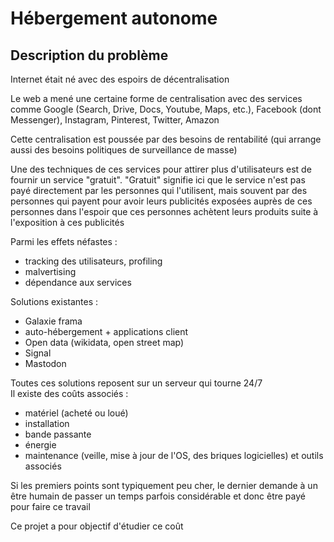 # Hébergement autonome

## Description du problème

Internet était né avec des espoirs de décentralisation

Le web a mené une certaine forme de centralisation avec des services comme Google (Search, Drive, Docs, Youtube, Maps, etc.), Facebook (dont Messenger), Instagram, Pinterest, Twitter, Amazon

Cette centralisation est poussée par des besoins de rentabilité (qui arrange aussi des besoins politiques de surveillance de masse)

Une des techniques de ces services pour attirer plus d'utilisateurs est de fournir un service "gratuit". "Gratuit" signifie ici que le service n'est pas payé directement par les personnes qui l'utilisent, mais souvent par des personnes qui payent pour avoir leurs publicités exposées auprès de ces personnes dans l'espoir que ces personnes achètent leurs produits suite à l'exposition à ces publicités

Parmi les effets néfastes : 
- tracking des utilisateurs, profiling
- malvertising
- dépendance aux services

Solutions existantes :
- Galaxie frama
- auto-hébergement + applications client
- Open data (wikidata, open street map)
- Signal
- Mastodon

Toutes ces solutions reposent sur un serveur qui tourne 24/7\
Il existe des coûts associés : 
- matériel (acheté ou loué)
- installation
- bande passante
- énergie
- maintenance (veille, mise à jour de l'OS, des briques logicielles) et outils associés

Si les premiers points sont typiquement peu cher, le dernier demande à un être humain de passer un temps parfois considérable et donc être payé pour faire ce travail

Ce projet a pour objectif d'étudier ce coût
